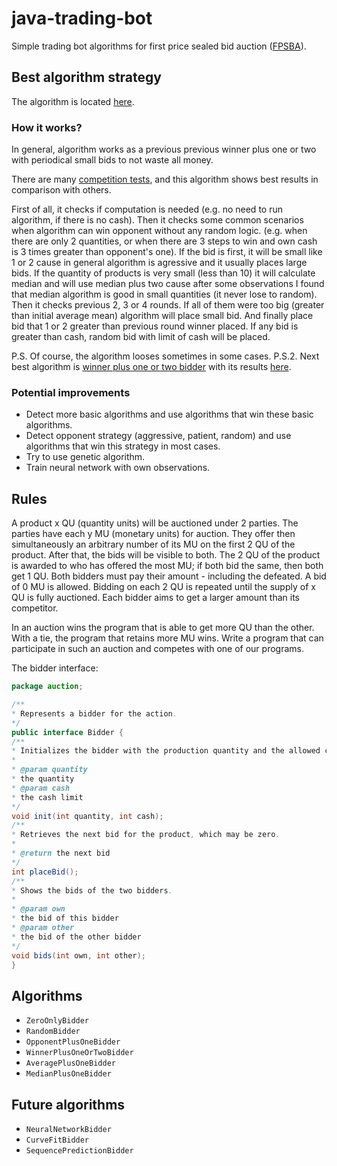 # java-trading-bot
Simple trading bot algorithms for first price sealed bid auction ([FPSBA](https://en.wikipedia.org/wiki/First-price_sealed-bid_auction)).

## Best algorithm strategy

The algorithm is located [here](/src/main/java/alexsoroka/bots/AwesomeBidder.java).

### How it works?

In general, algorithm works as a previous previous winner plus one or two with periodical small bids to not waste all money.


There are many [competition tests](/src/test/groovy/alexsoroka/competitions), and this algorithm shows best results in comparison with others.


First of all, it checks if computation is needed (e.g. no need to run algorithm, if there is no cash).
Then it checks some common scenarios when algorithm can win opponent without any random logic. (e.g. when there are only 2 quantities, or when there are 3 steps to win and own cash is 3 times greater than opponent's one).
If the bid is first, it will be small like 1 or 2 cause in general algorithm is agressive and it usually places large bids.
If the quantity of products is very small (less than 10) it will calculate median and will use median plus two cause after some observations I found that median algorithm is good in small quantities (it never lose to random).
Then it checks previous 2, 3 or 4 rounds. If all of them were too big (greater than initial average mean) algorithm will place small bid.
And finally place bid that 1 or 2 greater than previous round winner placed.
If any bid is greater than cash, random bid with limit of cash will be placed.

P.S. Of course, the algorithm looses sometimes in some cases.
P.S.2. Next best algorithm is [winner plus one or two bidder](/src/main/java/alexsoroka/bots/WinnerPlusOneOrTwoBidder.java) with its results [here](/src/test/groovy/alexsoroka/competitions/VersusWinnerPlusOneOrTwoBidderCompetitions.groovy).

### Potential improvements

* Detect more basic algorithms and use algorithms that win these basic algorithms.
* Detect opponent strategy (aggressive, patient, random) and use algorithms that win this strategy in most cases.
* Try to use genetic algorithm.
* Train neural network with own observations.

## Rules

A product x QU (quantity units) will be auctioned under 2 parties. The parties have each y MU
(monetary units) for auction. They offer then simultaneously an arbitrary number of its MU on the
first 2 QU of the product. After that, the bids will be visible to both. The 2 QU of the product is
awarded to who has offered the most MU; if both bid the same, then both get 1 QU. Both bidders
must pay their amount - including the defeated. A bid of 0 MU is allowed. Bidding on each 2 QU is
repeated until the supply of x QU is fully auctioned. Each bidder aims to get a larger amount than its
competitor.


In an auction wins the program that is able to get more QU than the other. With a tie, the program
that retains more MU wins. Write a program that can participate in such an auction and competes
with one of our programs.


The bidder interface:

```java
package auction;

/**
* Represents a bidder for the action.
*/
public interface Bidder {
/**
* Initializes the bidder with the production quantity and the allowed cash limit.
*
* @param quantity
* the quantity
* @param cash
* the cash limit
*/
void init(int quantity, int cash);
/**
* Retrieves the next bid for the product, which may be zero.
*
* @return the next bid
*/
int placeBid();
/**
* Shows the bids of the two bidders.
*
* @param own
* the bid of this bidder
* @param other
* the bid of the other bidder
*/
void bids(int own, int other);
}
```

## Algorithms

* `ZeroOnlyBidder`
* `RandomBidder`
* `OpponentPlusOneBidder`
* `WinnerPlusOneOrTwoBidder`
* `AveragePlusOneBidder`
* `MedianPlusOneBidder`

## Future algorithms

* `NeuralNetworkBidder`
* `CurveFitBidder`
* `SequencePredictionBidder`


